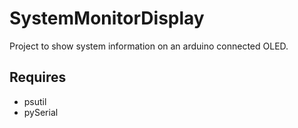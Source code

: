 # SystemMonitorDisplay
Project to show system information on an arduino connected OLED.

## Requires
* psutil 
* pySerial
